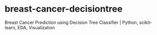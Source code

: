 # breast-cancer-decisiontree
Breast Cancer Prediction using Decision Tree Classifier | Python, scikit-learn, EDA, Visualization
